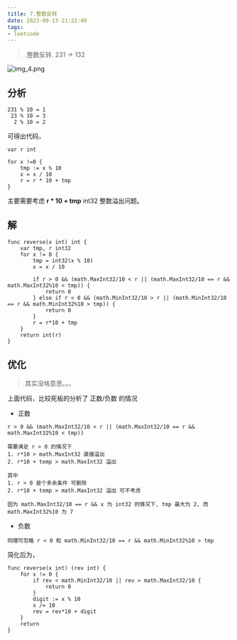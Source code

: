 ```yaml
---
title: 7.整数反转
date: 2023-09-13 21:22:49
tags:
- leetcode 
---
```


> .整数反转. 231 -> 132

![img_4.png](..%2Fimages%2Fcover%2Fimg_4.png)

## 分析

<!--more-->
```shell
231 % 10 = 1
 23 % 10 = 3
  2 % 10 = 2
```

可得出代码，

```
var r int

for x !=0 {
    tmp := x % 10
    x = x / 10
    r = r * 10 + tmp 
}    
```

主要需要考虑 **r * 10 + tmp** int32 整数溢出问题。

## 解

```
func reverse(x int) int {
	var tmp, r int32
	for x != 0 {
		tmp = int32(x % 10)
		x = x / 10

		if r > 0 && (math.MaxInt32/10 < r || (math.MaxInt32/10 == r && math.MaxInt32%10 < tmp)) {
			return 0
		} else if r < 0 && (math.MinInt32/10 > r || (math.MinInt32/10 == r && math.MinInt32%10 > tmp)) {
			return 0
		}
		r = r*10 + tmp
	}
	return int(r)
}
```



## 优化

> 其实没啥意思。。。

上面代码，比较死板的分析了 正数/负数 的情况

- 正数

```shell
r > 0 && (math.MaxInt32/10 < r || (math.MaxInt32/10 == r && math.MaxInt32%10 < tmp))

需要满足 r > 0 的情况下
1. r*10 > math.MaxInt32 直接溢出
2. r*10 + temp > math.MaxInt32 溢出

其中 
1. r > 0 是个多余条件 可删除
2. r*10 + temp > math.MaxInt32 溢出 可不考虑 

因为 math.MaxInt32/10 == r && x 为 int32 的情况下, tmp 最大为 2, 而  math.MaxInt32%10 为 7
```

- 负数


```shell
同理可忽略 r < 0 和 math.MinInt32/10 == r && math.MinInt32%10 > tmp
```

简化后为，

```shell
func reverse(x int) (rev int) {
    for x != 0 {
        if rev < math.MinInt32/10 || rev > math.MaxInt32/10 {
            return 0
        }
        digit := x % 10
        x /= 10
        rev = rev*10 + digit
    }
    return
}
```

